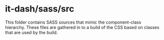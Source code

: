 # it-dash/sass/src

This folder contains SASS sources that mimic the component-class hierarchy. These files
are gathered in to a build of the CSS based on classes that are used by the build.
